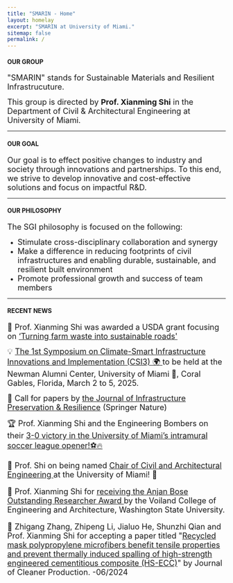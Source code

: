 ```yaml
---
title: "SMARIN - Home"
layout: homelay
excerpt: "SMARIN at University of Miami."
sitemap: false
permalink: /
---
```


<h4>OUR GROUP</h4>
<p><font size=4>"SMARIN" stands for Sustainable Materials and Resilient Infrastrucuture. </font></p>
<p><font size=4> This group is directed by <strong>Prof. Xianming Shi</strong> in the Department of Civil & Architectural Engineering at University of Miami. </font></p>
<hr />

<h4>OUR GOAL</h4>
<p><font size=4>Our goal is to effect positive changes to industry and society through innovations and partnerships. To this end, we strive to develop innovative and cost-effective solutions and focus on impactful R&D.</font></p>
<hr />

<h4>OUR PHILOSOPHY</h4>
<p><font size=4>The SGI philosophy is focused on the following:</font></p>
<ul >
<li><font size=4>Stimulate cross-disciplinary collaboration and synergy</font></li>
<li><font size=4>Make a difference in reducing footprints of civil infrastructures and enabling durable, sustainable, and resilient built environment</font></li>
<li><font size=4>Promote professional growth and success of team members</font></li>
</ul>
<hr />

<h4>RECENT NEWS</h4>

<p><font size="4">
  <span style="animation: blink 1s infinite;">🎉</span> 
  Prof. Xianming Shi was awarded a USDA grant focusing on <a href="https://news.miami.edu/coe/stories/2025/01/turning-farm-waste-into-sustainable-roads.html"> ‘Turning farm waste into sustainable roads'</a>
</font></p>

<style>
  @keyframes blink {
    0% { opacity: 1; }
    50% { opacity: 0; }
    100% { opacity: 1; }
  }
</style>

<p><font size="4">
  <span style="animation: blink 1s infinite;">💡</span> 
  <a href="https://tridurle.wsu.edu/tridurle-university-of-miami-symposium-2025/">
    The 1st Symposium on Climate-Smart Infrastructure Innovations and Implementation (CSI3) 🌍
  </a> 
  to be held at the Newman Alumni Center, University of Miami 🙌, Coral Gables, Florida, March 2 to 5, 2025.
</font></p>

<style>
  @keyframes blink {
    0% { opacity: 1; }
    50% { opacity: 0; }
    100% { opacity: 1; }
  }
</style>


<p><font size="4">
  <span style="animation: blink 1s infinite;">🌟</span> 
  Call for papers by <a href="https://lnkd.in/geBF_yCZ">the Journal of Infrastructure Preservation & Resilience</a> (Springer Nature)
</font></p>

<style>
  @keyframes blink {
    0% { opacity: 1; }
    50% { opacity: 0; }
    100% { opacity: 1; }
  }
</style>

<p><font size=4>🏆 Prof. Xianming Shi and the Engineering Bombers on their <a href="https://www.linkedin.com/feed/update/urn:li:activity:7263661365251190784/"> 3-0 victory in the University of Miami’s intramural soccer league opener!⚽🔥</a></p>

<p><font size=4> 👑 Prof. Shi on being named <a href="https://news.miami.edu/coe/stories/2024/08/construction-materials-expert-to-lead-civil-and-architectural-engineering-department.html"> Chair of Civil and Architectural Engineering </a> at the University of Miami! 🙌</p>

<p><font size=4> 🥇 Prof. Xianming Shi for <a href="https://www.linkedin.com/posts/xianmingshi_i-am-humbled-by-the-honor-of-receiving-the-activity-7194155375028232192-64Yp/"> receiving the Anjan Bose Outstanding Researcher Award </a> by the Voiland College of Engineering and Architecture, Washington State University.</p>
    
<p><font size=4> 🎉 Zhigang Zhang, Zhipeng Li, Jialuo He, Shunzhi Qian and Prof. Xianming Shi for accepting a paper titled "<a href="https://doi.org/10.1016/j.jclepro.2024.142476">Recycled mask polypropylene microfibers benefit tensile properties and prevent thermally induced spalling of high-strength engineered cementitious composite (HS-ECC)</a>" by Journal of Cleaner Production. -06/2024</font></p>

<div style="width: 300px; height: 300px;">
  <script type="text/javascript" id="clstr_globe" src="//clustrmaps.com/globe.js?d=zLEYu_qp3LhWBE4uAnpL7JkaDmDtH8ehrQqWco6hNvw"></script>
</div>



